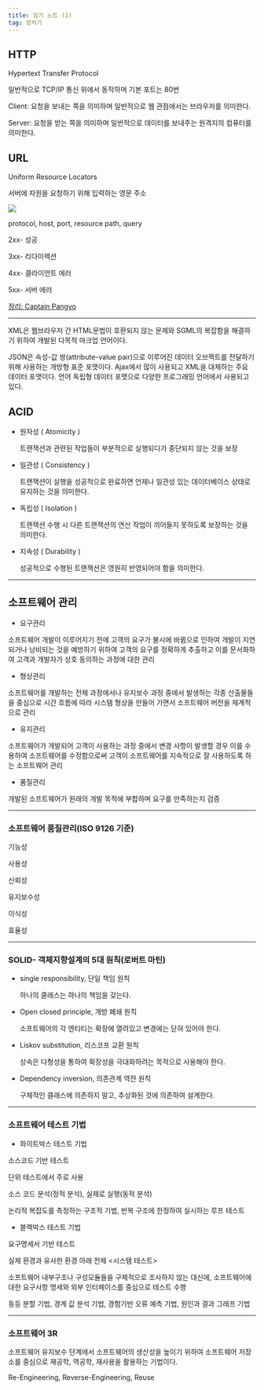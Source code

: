 ```yaml
---
title: 암기 노트 (1)
tag: 정처기
---
```




## HTTP

Hypertext Transfer Protocol

일반적으로 TCP/IP 통신 위에서 동작하며 기본 포트는 80번

Client: 요청을 보내는 쪽을 의미하며 일반적으로 웹 관점에서는 브라우저를 의미한다. 

Server: 요청을 받는 쪽을 의미하며 일반적으로 데이터를 보내주는 원격지의 컴퓨터를 의미한다.



## URL

Uniform Resource Locators

서버에 자원을 요청하기 위해 입력하는 영문 주소

![](https://joshua1988.github.io/images/posts/web/http/url-structure.png)

protocol, host, port, resource path, query

2xx- 성공

3xx- 리다이렉션

4xx- 클라이언트 에러

5xx- 서버 에러

[정리: Captain Pangyo](https://joshua1988.github.io/web-development/http-part1/)

---

XML은 웹브라우저 간 HTML문법이 호환되지 않는 문제와 SGML의 복잡함을 해결하기 위하여 개발된 다목적 마크업 언어이다.

JSON은 속성-값 쌍(attribute-value pair)으로 이루어진 데이터 오브젝트를 전달하기 위해 사용하는 개방형 표준 포맷이다. Ajax에서 많이 사용되고 XML을 대체하는 주요 데이터 포맷이다. 언어 독립형 데이터 포맷으로 다양한 프로그래밍 언어에서 사용되고 있다.

## ACID

- 원자성 ( Atomicity )	

  트랜잭션과 관련된 작업들이 부분적으로 실행되다가 중단되지 않는 것을 보장

- 일관성 ( Consistency )

  트랜잭션이 실행을 성공적으로 완료하면 언제나 일관성 있는 데이터베이스 상태로 유지하는 것을 의미한다.

- 독립성 ( Isolation )

  트랜잭션 수행 시 다른 트랜잭션의 연산 작업이 끼어들지 못하도록 보장하는 것을 의미한다.

- 지속성 ( Durability )

  성공적으로 수행된 트랜잭션은 영원히 반영되어야 함을 의미한다.

---

## 소프트웨어 관리

- 요구관리

 소프트웨어 개발이 이루어지기 전에 고객의 요구가 불시에 바뀜으로 인하여 개발이 지연되거나 낭비되는 것을 예방하기 위하여 고객의 요구를 정확하게 추출하고 이를 문서화하여 고객과 개발자가 상호 동의하는 과정에 대한 관리

- 형상관리

 소프트웨어를 개발하는 전체 과정에서나 유지보수 과정 중에서 발생하는 각종 산출물들을 중심으로 시간 흐름에 따라 시스템 형상을 만들어 가면서 소프트웨어 버전을 체계적으로 관리

- 유지관리

소프트웨어가 개발되어 고객이 사용하는 과정 중에서 변경 사항이 발생할 경우 이를 수용하여 소프트웨어를 수정함으로써 고객이 소프트웨어를 지속적으로 잘 사용하도록 하는 소프트웨어 관리

- 품질관리

개발된 소프트웨어가 원래의 개발 목적에 부합하며 요구를 만족하는지 검증

---

### 소프트웨어 품질관리(ISO 9126 기준)

기능성

사용성

신뢰성

유지보수성

이식성

효율성

---

### SOLID- 객체지향설계의 5대 원칙(로버트 마틴)

- single responsibility, 단일 책임 원칙

  하나의 클래스는 하나의 책임을 갖는다.

- Open closed principle, 개방 폐쇄 원칙

  소프트웨어의 각 엔티티는 확장에 열려있고 변경에는 닫혀 있어야 한다.

- Liskov substitution, 리스코프 교환 원칙

  상속은 다형성을 통하여 확장성을 극대화하려는 목적으로 사용해야 한다.

- Dependency inversion, 의존관계 역전 원칙

  구체적인 클래스에 의존하지 말고, 추상화된 것에 의존하여 설계한다.

----

### 소프트웨어 테스트 기법

- 화이트박스 테스트 기법

소스코드 기반 테스트

단위 테스트에서 주로 사용

소스 코드 분석(정적 분석), 실제로 실행(동적 분석)

논리적 복잡도를 측정하는 구조적 기법, 반복 구조에 한정하여 실시하는 루프 테스트

- 블랙박스 테스트 기법

요구명세서 기반 테스트

실제 환경과 유사한 환경 아래 전체 <시스템 테스트>

소프트웨어 내부구조나 구성모듈들을 구체적으로 조사하지 않는 대신에, 소프트웨어에 대한 요구사항 명세와 외부 인터페이스를 중심으로 테스트 수행

동등 분할 기법, 경계 값 분석 기법, 경험기반 오류 예측 기법, 원인과 결과 그래프 기법

---

### 소프트웨어 3R

소프트웨어 유지보수 단계에서 소프트웨어의 생산성을 높이기 위하여 소프트웨어 저장소를 중심으로 재공학, 역공학, 재사용을 활용하는 기법이다.

Re-Engineering, Reverse-Engineering, Reuse

 



